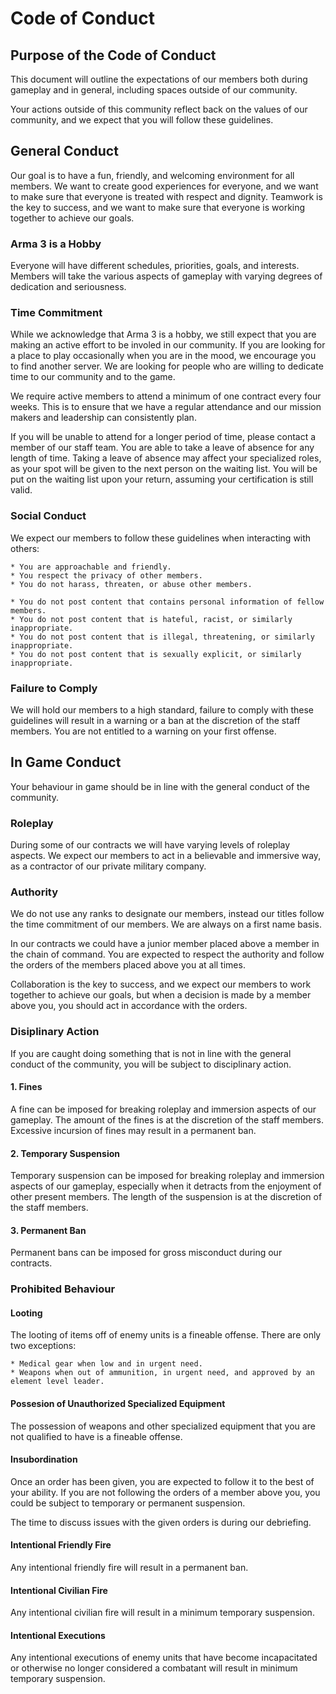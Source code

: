 # Code of Conduct

## Purpose of the Code of Conduct

This document will outline the expectations of our members both during gameplay and in general, including spaces outside of our community.

Your actions outside of this community reflect back on the values of our community, and we expect that you will follow these guidelines.

## General Conduct

Our goal is to have a fun, friendly, and welcoming environment for all members. We want to create good experiences for everyone, and we want to make sure that everyone is treated with respect and dignity. Teamwork is the key to success, and we want to make sure that everyone is working together to achieve our goals.

### Arma 3 is a Hobby

Everyone will have different schedules, priorities, goals, and interests. Members will take the various aspects of gameplay with varying degrees of dedication and seriousness.

### Time Commitment

While we acknowledge that Arma 3 is a hobby, we still expect that you are making an active effort to be involed in our community. If you are looking for a place to play occasionally when you are in the mood, we encourage you to find another server. We are looking for people who are willing to dedicate time to our community and to the game.

We require active members to attend a minimum of one contract every four weeks. This is to ensure that we have a regular attendance and our mission makers and leadership can consistently plan.

If you will be unable to attend for a longer period of time, please contact a member of our staff team. You are able to take a leave of absence for any length of time. Taking a leave of absence may affect your specialized roles, as your spot will be given to the next person on the waiting list. You will be put on the waiting list upon your return, assuming your certification is still valid.

### Social Conduct

We expect our members to follow these guidelines when interacting with others:

    * You are approachable and friendly.
    * You respect the privacy of other members.
    * You do not harass, threaten, or abuse other members.

    * You do not post content that contains personal information of fellow members.
    * You do not post content that is hateful, racist, or similarly inappropriate.
    * You do not post content that is illegal, threatening, or similarly inappropriate.
    * You do not post content that is sexually explicit, or similarly inappropriate.

### Failure to Comply

We will hold our members to a high standard, failure to comply with these guidelines will result in a warning or a ban at the discretion of the staff members. You are not entitled to a warning on your first offense.

## In Game Conduct

Your behaviour in game should be in line with the general conduct of the community.

### Roleplay

During some of our contracts we will have varying levels of roleplay aspects. We expect our members to act in a believable and immersive way, as a contractor of our private military company.

### Authority

We do not use any ranks to designate our members, instead our titles follow the time commitment of our members. We are always on a first name basis.

In our contracts we could have a junior member placed above a member in the chain of command. You are expected to respect the authority and follow the orders of the members placed above you at all times.

Collaboration is the key to success, and we expect our members to work together to achieve our goals, but when a decision is made by a member above you, you should act in accordance with the orders.

### Disiplinary Action

If you are caught doing something that is not in line with the general conduct of the community, you will be subject to disciplinary action.

#### 1. Fines

A fine can be imposed for breaking roleplay and immersion aspects of our gameplay. The amount of the fines is at the discretion of the staff members. Excessive incursion of fines may result in a permanent ban.

#### 2. Temporary Suspension

Temporary suspension can be imposed for breaking roleplay and immersion aspects of our gameplay, especially when it detracts from the enjoyment of other present members. The length of the suspension is at the discretion of the staff members.

#### 3. Permanent Ban

Permanent bans can be imposed for gross misconduct during our contracts.

### Prohibited Behaviour

#### Looting

The looting of items off of enemy units is a fineable offense. There are only two exceptions:

    * Medical gear when low and in urgent need.
    * Weapons when out of ammunition, in urgent need, and approved by an element level leader.

#### Possesion of Unauthorized Specialized Equipment

The possession of weapons and other specialized equipment that you are not qualified to have is a fineable offense.

#### Insubordination

Once an order has been given, you are expected to follow it to the best of your ability. If you are not following the orders of a member above you, you could be subject to temporary or permanent suspension.

The time to discuss issues with the given orders is during our debriefing.

#### Intentional Friendly Fire

Any intentional friendly fire will result in a permanent ban.

#### Intentional Civilian Fire

Any intentional civilian fire will result in a minimum temporary suspension.

#### Intentional Executions

Any intentional executions of enemy units that have become incapacitated or otherwise no longer considered a combatant will result in minimum temporary suspension.
